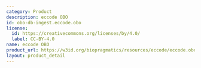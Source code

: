 ```yaml
---
category: Product
description: eccode OBO
id: obo-db-ingest.eccode.obo
license:
  id: https://creativecommons.org/licenses/by/4.0/
  label: CC-BY-4.0
name: eccode OBO
product_url: https://w3id.org/biopragmatics/resources/eccode/eccode.obo
layout: product_detail
---
```

